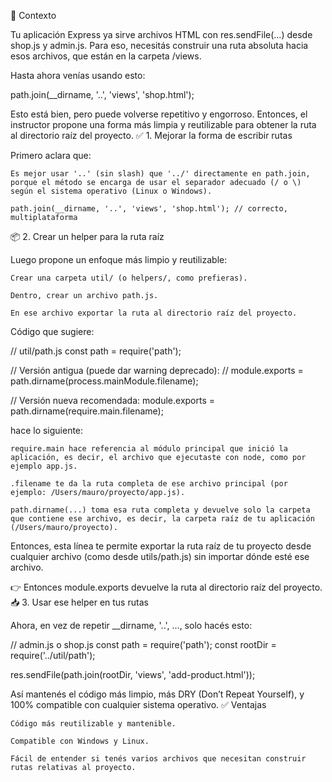 🧠 Contexto

Tu aplicación Express ya sirve archivos HTML con res.sendFile(...) desde shop.js y admin.js. Para eso, necesitás construir una ruta absoluta hacia esos archivos, que están en la carpeta /views.

Hasta ahora venías usando esto:

path.join(__dirname, '..', 'views', 'shop.html');

Esto está bien, pero puede volverse repetitivo y engorroso. Entonces, el instructor propone una forma más limpia y reutilizable para obtener la ruta al directorio raíz del proyecto.
✅ 1. Mejorar la forma de escribir rutas

Primero aclara que:

    Es mejor usar '..' (sin slash) que '../' directamente en path.join, porque el método se encarga de usar el separador adecuado (/ o \) según el sistema operativo (Linux o Windows).

    path.join(__dirname, '..', 'views', 'shop.html'); // correcto, multiplataforma

📦 2. Crear un helper para la ruta raíz

Luego propone un enfoque más limpio y reutilizable:

    Crear una carpeta util/ (o helpers/, como prefieras).

    Dentro, crear un archivo path.js.

    En ese archivo exportar la ruta al directorio raíz del proyecto.

Código que sugiere:

// util/path.js
const path = require('path');

// Versión antigua (puede dar warning deprecado):
// module.exports = path.dirname(process.mainModule.filename);

// Versión nueva recomendada:
module.exports = path.dirname(require.main.filename);

hace lo siguiente:

    require.main hace referencia al módulo principal que inició la aplicación, es decir, el archivo que ejecutaste con node, como por ejemplo app.js.

    .filename te da la ruta completa de ese archivo principal (por ejemplo: /Users/mauro/proyecto/app.js).

    path.dirname(...) toma esa ruta completa y devuelve solo la carpeta que contiene ese archivo, es decir, la carpeta raíz de tu aplicación (/Users/mauro/proyecto).

Entonces, esta línea te permite exportar la ruta raíz de tu proyecto desde cualquier archivo (como desde utils/path.js) sin importar dónde esté ese archivo.

👉 Entonces module.exports devuelve la ruta al directorio raíz del proyecto.
📥 3. Usar ese helper en tus rutas

Ahora, en vez de repetir __dirname, '..', ..., solo hacés esto:

// admin.js o shop.js
const path = require('path');
const rootDir = require('../util/path');

res.sendFile(path.join(rootDir, 'views', 'add-product.html'));

Así mantenés el código más limpio, más DRY (Don’t Repeat Yourself), y 100% compatible con cualquier sistema operativo.
✅ Ventajas

    Código más reutilizable y mantenible.

    Compatible con Windows y Linux.

    Fácil de entender si tenés varios archivos que necesitan construir rutas relativas al proyecto.